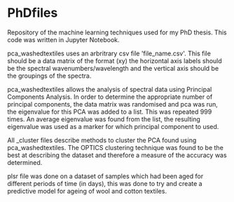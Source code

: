 # PhDfiles
Repository of the machine learning techniques used for my PhD thesis. This code was written in Jupyter Notebook.

pca_washedtextiles uses an arbritrary csv file 'file_name.csv'. This file should be a data matrix of the format (xy) the horizontal axis labels should be the spectral wavenumbers/wavelength and the vertical axis should be the groupings of the spectra. 

pca_washedtextiles allows the analysis of spectral data using Principal Components Analysis. In order to determine the appropriate number of principal components, the data matrix was randomised and pca was run, the eigenvalue for this PCA was added to a list. This was repeated 999 times. An average eigenvalue was found from the list, the resulting eigenvalue was used as a marker for which principal component to used. 

All _cluster files describe methods to cluster the PCA found using pca_washedtextiles. The OPTICS clustering technique was found to be the best at describing the dataset and therefore a measure of the accuracy was determined. 

plsr file was done on a dataset of samples which had been aged for different periods of time (in days), this was done to try and create a predictive model for ageing of wool and cotton textiles. 
